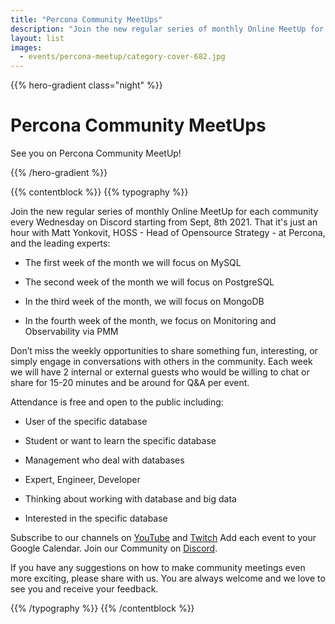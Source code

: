```yaml
---
title: "Percona Community MeetUps"
description: "Join the new regular series of monthly Online MeetUp for each community every Wednesday on Discord starting from Sept, 8th 2021."
layout: list
images:
  - events/percona-meetup/category-cover-682.jpg
---
```


{{% hero-gradient class="night" %}}

# Percona Community MeetUps

See you on Percona Community MeetUp!

{{% /hero-gradient %}}

{{% contentblock %}}
{{% typography %}}

Join the new regular series of monthly Online MeetUp for each community every Wednesday on Discord starting from Sept, 8th 2021. That it's just an hour with Matt Yonkovit, HOSS - Head of Opensource Strategy - at Percona, and the leading experts:

* The first week of the month we will focus on MySQL

* The second week of the month we will focus on PostgreSQL

* In the third week of the month, we will focus on MongoDB

* In the fourth week of the month, we focus on Monitoring and Observability via PMM

Don’t miss the weekly opportunities to share something fun, interesting, or simply engage in conversations with others in the community. Each week we  will have 2 internal or external guests who would be willing to chat or share for 15-20 minutes and be around for Q&A per event.

Attendance is free and open to the public including:

* User of the specific database

* Student or want to learn the specific database

* Management who deal with databases

* Expert, Engineer, Developer

* Thinking about working with database and big data

* Interested in the specific database

Subscribe to our channels on [YouTube](https://www.youtube.com/watch?v=hTSHb0NU_1E) and [Twitch](https://www.twitch.tv/perconacommunity)
Add each event to your Google Calendar. Join our Community on [Discord](http://per.co.na/discord).

If you have any suggestions on how to make community meetings even more exciting, please share with us. You are always welcome and we love to see you and receive your feedback.

{{% /typography %}}
{{% /contentblock %}}